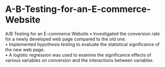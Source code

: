 # A-B-Testing-for-an-E-commerce-Website
A/B Testing for an E-commerce Website
• Investigated the conversion rate for a newly developed web page compared to the old one.            
• Implemented hypothesis testing to evaluate the statistical significance of the new web page.                   
• A logistic regression was used to examine the significance effects of various variables on conversion and the interactions between variables.                 
